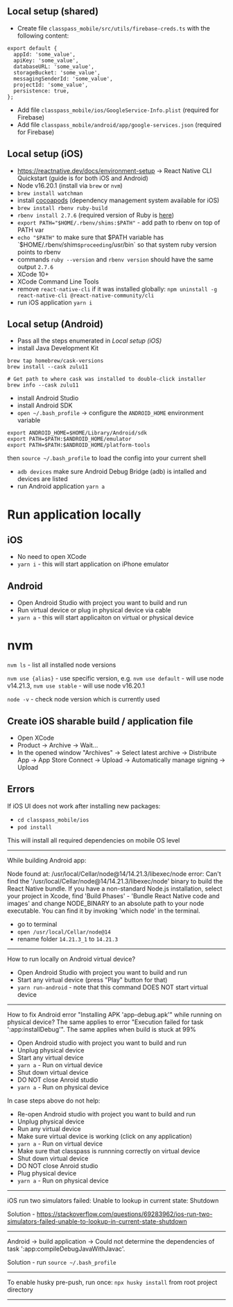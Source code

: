 ## Local setup (shared)

- Create file `classpass_mobile/src/utils/firebase-creds.ts` with the following content:
```
export default {
  appId: 'some_value',
  apiKey: 'some_value',
  databaseURL: 'some_value',
  storageBucket: 'some_value',
  messagingSenderId: 'some_value',
  projectId: 'some_value',
  persistence: true,
};
```
- Add file `classpass_mobile/ios/GoogleService-Info.plist` (required for Firebase)
- Add file `classpass_mobile/android/app/google-services.json` (required for Firebase)

## Local setup (iOS)

- https://reactnative.dev/docs/environment-setup -> React Native CLI Quickstart (guide is for both iOS and Android)
-  Node v16.20.1 (install via `brew` or `nvm`)
- `brew install watchman`
- install [cocoapods](https://cocoapods.org/) (dependency management system available for iOS)
- `brew install rbenv ruby-build`
- `rbenv install 2.7.6` (required version of Ruby is [here](https://github.com/facebook/react-native/blob/v0.71.3/.ruby-version))
- `export PATH="$HOME/.rbenv/shims:$PATH"` - add path to rbenv on top of PATH var
- `echo "$PATH"` to make sure that $PATH variable has `$HOME/.rbenv/shims` proceeding `/usr/bin` so that system ruby version points to rbenv
- commands `ruby --version` and `rbenv version` should have the same output `2.7.6`
- XCode 10+
- XCode Command Line Tools
- remove `react-native-cli` if it was installed globally: `npm uninstall -g react-native-cli @react-native-community/cli`
- run iOS application `yarn i`

## Local setup (Android)

- Pass all the steps enumerated in *Local setup (iOS)*
- install Java Development Kit
```
brew tap homebrew/cask-versions
brew install --cask zulu11

# Get path to where cask was installed to double-click installer
brew info --cask zulu11
```
- install Android Studio
- install Android SDK
- `open ~/.bash_profile` -> configure the `ANDROID_HOME` environment variable
```
export ANDROID_HOME=$HOME/Library/Android/sdk
export PATH=$PATH:$ANDROID_HOME/emulator
export PATH=$PATH:$ANDROID_HOME/platform-tools
```
then `source ~/.bash_profile` to load the config into your current shell
- `adb devices` make sure Android Debug Bridge (adb) is intalled and devices are listed
- run Android application `yarn a`

# Run application locally

## iOS

- No need to open XCode
- `yarn i` - this will start application on iPhone emulator

## Android

- Open Android Studio with project you want to build and run
- Run virtual device or plug in physical device via cable
- `yarn a` - this will start applicaiton on virtual or physical device

# nvm

`nvm ls` - list all installed node versions

`nvm use {alias}` - use specific version, e.g. `nvm use default` - will use node v14.21.3, `nvm use stable` - will use node v16.20.1

`node -v` - check node version which is currently used

## Create iOS sharable build / application file

- Open XCode
- Product -> Archive -> Wait...
- In the opened window "Archives" -> Select latest archive -> Distribute App -> App Store Connect -> Upload -> Automatically manage signing -> Upload

## Errors

If iOS UI does not work after installing new packages:
- `cd classpass_mobile/ios `
- `pod install`

This will install all required dependencies on mobile OS level

***

While building Android app:

Node found at: /usr/local/Cellar/node@14/14.21.3/libexec/node
error: Can't find the '/usr/local/Cellar/node@14/14.21.3/libexec/node' binary to build the React Native bundle.  If you have a non-standard Node.js installation, select your project in Xcode, find  'Build Phases' - 'Bundle React Native code and images' and change NODE_BINARY to an  absolute path to your node executable. You can find it by invoking 'which node' in the terminal.

- go to terminal
- `open /usr/local/Cellar/node@14`
- rename folder `14.21.3_1` to `14.21.3`

***

How to run locally on Android virtual device?

- Open Android Studio with project you want to build and run
- Start any virtual device (press "Play" button for that)
- `yarn run-android` - note that this command DOES NOT start virtual device

***

How to fix Android error "Installing APK 'app-debug.apk'" while running on physical device? The same applies to error "Execution failed for task ':app:installDebug'". The same applies when build is stuck at 99%

- Open Android studio with project you want to build and run
- Unplug physical device
- Start any virtual device
- `yarn a` - Run on virtual device
- Shut down virtual device
- DO NOT close Anroid studio
- `yarn a` - Run on physical device

In case steps above do not help:
- Re-open Android studio with project you want to build and run
- Unplug physical device
- Run any virtual device
- Make sure virtual device is working (click on any application)
- `yarn a` - Run on virtual device
- Make sure that classpass is runnning correctly on virtual device
- Shut down virtual device
- DO NOT close Anroid studio
- Plug physical device
- `yarn a` - Run on physical device

***

iOS run two simulators failed: Unable to lookup in current state: Shutdown

Solution - https://stackoverflow.com/questions/69283962/ios-run-two-simulators-failed-unable-to-lookup-in-current-state-shutdown

***

Android -> build application -> Could not determine the dependencies of task ':app:compileDebugJavaWithJavac'.

Solution - run `source ~/.bash_profile`

***

To enable husky pre-push, run once: ```npx husky install``` from root project directory

***
